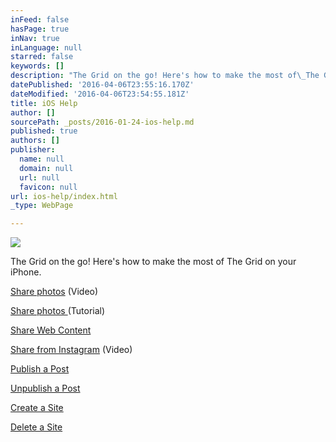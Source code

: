 ```yaml
---
inFeed: false
hasPage: true
inNav: true
inLanguage: null
starred: false
keywords: []
description: "The Grid on the go! Here's how to make the most of\_The Grid on your iPhone."
datePublished: '2016-04-06T23:55:16.170Z'
dateModified: '2016-04-06T23:54:55.181Z'
title: iOS Help
author: []
sourcePath: _posts/2016-01-24-ios-help.md
published: true
authors: []
publisher:
  name: null
  domain: null
  url: null
  favicon: null
url: ios-help/index.html
_type: WebPage

---
```

![](https://the-grid-user-content.s3-us-west-2.amazonaws.com/06b4406a-1cfe-44bb-9138-e48e52b2789d.jpg)

The Grid on the go! Here's how to make the most of The Grid on your iPhone.

[Share photos][0] (Video)

[Share photos ][1](Tutorial)

[Share Web Content][2]

[Share from Instagram][3] (Video)

[Publish a Post][4]

[Unpublish a Post][5]

[Create a Site][6]

[Delete a Site][7]

[0]: https://www.youtube.com/watch?v=549V_OvFzxQ
[1]: https://www.iorad.com/5253/18233/Share-a-Photo-on-iOS
[2]: https://www.iorad.com/5253/18234/Share-Web-Content-on-iOS
[3]: https://www.youtube.com/watch?v=ZKoVCBXGAhA
[4]: https://www.iorad.com/5253/18235/Publish-a-Post-on-iOS
[5]: https://www.iorad.com/5253/18236/Unpublish-a-Post-on-iOS
[6]: https://www.iorad.com/5253/18231/Create-a-Site-on-iOS
[7]: https://www.iorad.com/5253/18230/Delete-a-Site-on-iOS